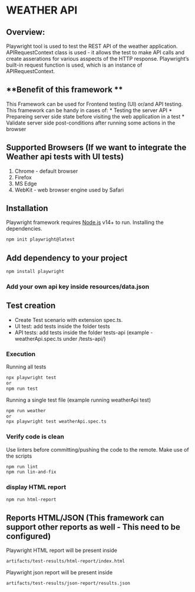 # WEATHER API

## **Overview:**
Playwright tool is used to test the REST API of the weather application.
APIRequestContext class is used - it allows the test to make API calls and create asserations for various asspects of the HTTP response.
Playwright’s built-in request function is used, which is an instance of APIRequestContext.

## **Benefit of this framework **
This Framework can be used for Frontend testing (UI) or/and API testing.
This framework can be handy in cases of:
    * Testing the server API
    * Prepareing server side state before visiting the web application in a test
    * Validate server side post-conditions after running some actions in the browser

## **Supported Browsers** (If we want to integrate the Weather api tests with UI tests)
1. Chrome - default browser
2. Firefox
3. MS Edge
4. WebKit - web browser engine used by Safari

##  Installation
Playwright framework requires [Node.js](https://nodejs.org/) v14+ to run.
Installing the dependencies.
```sh
npm init playwright@latest
```
## Add dependency to your project
```sh
npm install playwright
``` 

### Add your own api key inside resources/data.json

## Test creation
- Create Test scenario with extension spec.ts. 
- UI test: add tests inside the folder tests
- API tests: add tests inside the folder tests-api (example - weatherApi.spec.ts under /tests-api/)

### Execution
Running all tests
```sh
npx playwright test 
or 
npm run test
```

Running a single test file (example running weatherApi test)
```sh
npm run weather
or
npx playwright test weatherApi.spec.ts
```

### Verify code is clean
Use linters before committing/pushing the code to the remote. Make use of the scripts
```sh
npm run lint
npm run lin-and-fix
```

### display HTML report 
```sh
npm run html-report
```

## Reports HTML/JSON (This framework can support other reports as well - This need to be configured)
Playwright HTML report will be present inside
```sh
artifacts/test-results/html-report/index.html
```
Playwright json report will be present inside
```sh
artifacts/test-results/json-report/results.json
```
